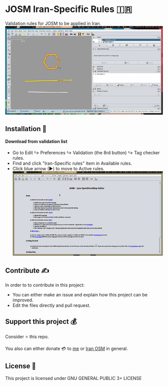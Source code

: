 # JOSM Iran-Specific Rules 🇮🇷
Validation rules for JOSM to be applied in Iran.
![preview](doc/usage2.gif)

## Installation :construction:
#### Download from validation list

- Go to Edit ↪ Preferences ↪ Validation (the 8rd button) ↪ Tag checker rules.
- Find and click "Iran-Specific rules" item in Available rules.
- Click blue arrow (▶) to move to Active rules.
![install](doc/install.gif)

## Contribute ✍
In order to to contribute in this project:
- You can either make an issue and explain how this project can be improved.
- Edit the files directly and pull request.

## Support this project 💰
Consider :star: this repo.

You also can either donate :credit_card: to [me](https://zarinp.al/@simplyebi) or [Iran OSM](https://donate.osmiran.ir/) in general.

## License :page_facing_up:
This project is licensed under GNU GENERAL PUBLIC 3+ LICENSE
